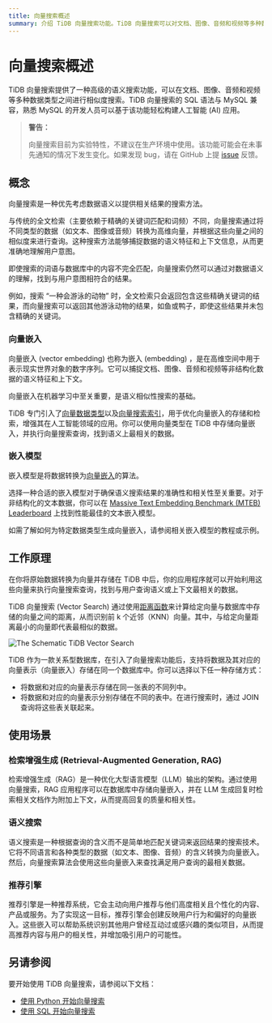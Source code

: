 ```yaml
---
title: 向量搜索概述
summary: 介绍 TiDB 向量搜索功能。TiDB 向量搜索可以对文档、图像、音频和视频等多种数据类型进行语义搜索。
---
```


# 向量搜索概述

TiDB 向量搜索提供了一种高级的语义搜索功能，可以在文档、图像、音频和视频等多种数据类型之间进行相似度搜索。TiDB 向量搜索的 SQL 语法与 MySQL 兼容，熟悉 MySQL 的开发人员可以基于该功能轻松构建人工智能 (AI) 应用。

> **警告：**
>
> 向量搜索目前为实验特性，不建议在生产环境中使用。该功能可能会在未事先通知的情况下发生变化。如果发现 bug，请在 GitHub 上提 [issue](https://github.com/pingcap/tidb/issues) 反馈。

## 概念

向量搜索是一种优先考虑数据语义以提供相关结果的搜索方法。

与传统的全文检索（主要依赖于精确的关键词匹配和词频）不同，向量搜索通过将不同类型的数据（如文本、图像或音频）转换为高维向量，并根据这些向量之间的相似度来进行查询。这种搜索方法能够捕捉数据的语义特征和上下文信息，从而更准确地理解用户意图。

即使搜索的词语与数据库中的内容不完全匹配，向量搜索仍然可以通过对数据语义的理解，找到与用户意图相符合的结果。

例如，搜索 “一种会游泳的动物” 时，全文检索只会返回包含这些精确关键词的结果，而向量搜索可以返回其他游泳动物的结果，如鱼或鸭子，即使这些结果并未包含精确的关键词。

### 向量嵌入

向量嵌入 (vector embedding) 也称为嵌入 (embedding) ，是在高维空间中用于表示现实世界对象的数字序列。它可以捕捉文档、图像、音频和视频等非结构化数据的语义特征和上下文。

向量嵌入在机器学习中至关重要，是语义相似性搜索的基础。

TiDB 专门引入了[向量数据类型](/vector-search/vector-search-data-types.md)以及[向量搜索索引](/vector-search/vector-search-index.md)，用于优化向量嵌入的存储和检索，增强其在人工智能领域的应用。你可以使用向量类型在 TiDB 中存储向量嵌入，并执行向量搜索查询，找到语义上最相关的数据。

### 嵌入模型

嵌入模型是将数据转换为[向量嵌入](#向量嵌入)的算法。

选择一种合适的嵌入模型对于确保语义搜索结果的准确性和相关性至关重要。对于非结构化的文本数据，你可以在 [Massive Text Embedding Benchmark (MTEB) Leaderboard](https://huggingface.co/spaces/mteb/leaderboard) 上找到性能最佳的文本嵌入模型。

如需了解如何为特定数据类型生成向量嵌入，请参阅相关嵌入模型的教程或示例。

## 工作原理

在你将原始数据转换为向量并存储在 TiDB 中后，你的应用程序就可以开始利用这些向量来执行向量搜索查询，找到与用户查询语义或上下文最相关的数据。

TiDB 向量搜索 (Vector Search) 通过使用[距离函数](/vector-search/vector-search-functions-and-operators.md)来计算给定向量与数据库中存储的向量之间的距离，从而识别前 k 个近邻（KNN）向量。其中，与给定向量距离最小的向量即代表最相似的数据。

![The Schematic TiDB Vector Search](https://docs-download.pingcap.com/media/images/docs-cn/vector-search/embedding-search.png)

TiDB 作为一款关系型数据库，在引入了向量搜索功能后，支持将数据及其对应的向量表示（向量嵌入）存储在同一个数据库中。你可以选择以下任一种存储方式：

- 将数据和对应的向量表示存储在同一张表的不同列中。
- 将数据和对应的向量表示分别存储在不同的表中。在进行搜索时，通过 JOIN 查询将这些表关联起来。

## 使用场景

### 检索增强生成 (Retrieval-Augmented Generation, RAG)

检索增强生成（RAG）是一种优化大型语言模型（LLM）输出的架构。通过使用向量搜索，RAG 应用程序可以在数据库中存储向量嵌入，并在 LLM 生成回复时检索相关文档作为附加上下文，从而提高回复的质量和相关性。

### 语义搜索

语义搜索是一种根据查询的含义而不是简单地匹配关键词来返回结果的搜索技术。它将不同语言和各种类型的数据（如文本、图像、音频）的含义转换为向量嵌入。然后，向量搜索算法会使用这些向量嵌入来查找满足用户查询的最相关数据。

### 推荐引擎

推荐引擎是一种推荐系统，它会主动向用户推荐与他们高度相关且个性化的内容、产品或服务。为了实现这一目标，推荐引擎会创建反映用户行为和偏好的向量嵌入。这些嵌入可以帮助系统识别其他用户曾经互动过或感兴趣的类似项目，从而提高推荐内容与用户的相关性，并增加吸引用户的可能性。

## 另请参阅

要开始使用 TiDB 向量搜索，请参阅以下文档：

- [使用 Python 开始向量搜索](/vector-search/vector-search-get-started-using-python.md)
- [使用 SQL 开始向量搜索](/vector-search/vector-search-get-started-using-sql.md)